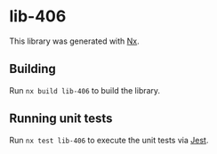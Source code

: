 # lib-406

This library was generated with [Nx](https://nx.dev).

## Building

Run `nx build lib-406` to build the library.

## Running unit tests

Run `nx test lib-406` to execute the unit tests via [Jest](https://jestjs.io).
